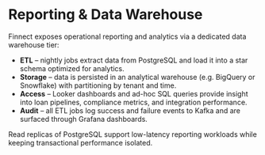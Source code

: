 # Reporting & Data Warehouse

Finnect exposes operational reporting and analytics via a dedicated data
warehouse tier:

- **ETL** – nightly jobs extract data from PostgreSQL and load it into a star
  schema optimized for analytics.
- **Storage** – data is persisted in an analytical warehouse (e.g. BigQuery or
  Snowflake) with partitioning by tenant and time.
- **Access** – Looker dashboards and ad-hoc SQL queries provide insight into
  loan pipelines, compliance metrics, and integration performance.
- **Audit** – all ETL jobs log success and failure events to Kafka and are
  surfaced through Grafana dashboards.

Read replicas of PostgreSQL support low-latency reporting workloads while
keeping transactional performance isolated.
